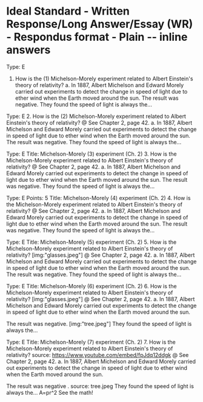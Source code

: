 # Ideal Standard - Written Response/Long Answer/Essay (WR) - Respondus format - Plain -- inline answers

Type: E
1. How is the (1) Michelson-Morely experiment related to Albert Einstein's theory of relativity?
a. In 1887, Albert Michelson and Edward Morely carried out experiments to detect the change in speed of light due to ether wind when the Earth moved around the sun. The result was negative. They found the speed of light is always the...

Type: E
2. How is the (2) Michelson-Morely experiment related to Albert Einstein's theory of relativity?
@ See Chapter 2, page 42.
a. In 1887, Albert Michelson and Edward Morely carried out experiments to detect the change in speed of light due to ether wind when the Earth moved around the sun. The result was negative. They found the speed of light is always the...

Type: E
Title: Michelson-Morely (3) experiment (Ch. 2)
3. How is the Michelson-Morely experiment related to Albert Einstein's theory of relativity?
@ See Chapter 2, page 42.
a. In 1887, Albert Michelson and Edward Morely carried out experiments to detect the change in speed of light due to ether wind when the Earth moved around the sun. The result was negative. They found the speed of light is always the...

Type: E
Points: 5
Title: Michelson-Morely (4) experiment (Ch. 2)
4. How is the Michelson-Morely experiment related to Albert Einstein's theory of relativity?
@ See Chapter 2, page 42.
a. In 1887, Albert Michelson and Edward Morely carried out experiments to detect the change in speed of light due to ether wind when the Earth moved around the sun. The result was negative. They found the speed of light is always the...

Type: E
Title: Michelson-Morely (5) experiment (Ch. 2)
5. How is the Michelson-Morely experiment related to Albert Einstein's theory of relativity?
\[img:"glasses.jpeg"\]
@ See Chapter 2, page 42.
a. In 1887, Albert Michelson and Edward Morely carried out experiments to detect the change in speed of light due to ether wind when the Earth moved around the sun. The result was negative. They found the speed of light is always the...

Type: E
Title: Michelson-Morely (6) experiment (Ch. 2)
6. How is the Michelson-Morely experiment related to Albert Einstein's theory of relativity?
\[img:"glasses.jpeg"\]
@ See Chapter 2, page 42.
a. In 1887, Albert Michelson and Edward Morely carried out experiments to detect the change in speed of light due to ether wind when the Earth moved around the sun.

The result was negative.
\[img:"tree.jpeg"\]
They found the speed of light is always the...

Type: E
Title: Michelson-Morely (7) experiment (Ch. 2)
7. How is the Michelson-Morely experiment related to Albert Einstein's theory of relativity?
source: https://www.youtube.com/embed/fpJdq12ddgk
@ See Chapter 2, page 42.
a. In 1887, Albert Michelson and Edward Morely carried out experiments to detect the change in speed of light due to ether wind when the Earth moved around the sun.

The result was negative .
source: tree.jpeg
They found the speed of light is always the...
A=pr\^2
See the math!
